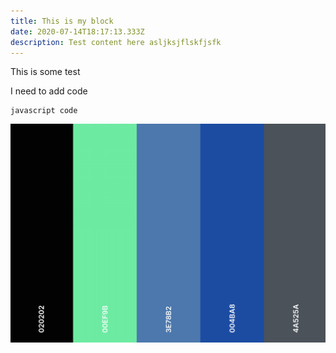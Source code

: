 ```yaml
---
title: This is my block
date: 2020-07-14T18:17:13.333Z
description: Test content here asljksjflskfjsfk
---
```


This is some test

I need to add code

```
javascript code
```

![color palette](./colorpalette.png)
